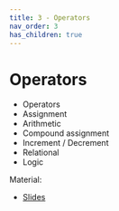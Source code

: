```yaml
---
title: 3 - Operators
nav_order: 3
has_children: true
---
```


# Operators

- Operators
- Assignment
- Arithmetic
- Compound assignment
- Increment / Decrement
- Relational
- Logic

Material:
- [Slides](https://drive.google.com/open?id=1KCbPB5X8UH2ar7Sd-qez4SrfPUaPL-TBzco8-5rXsto)
